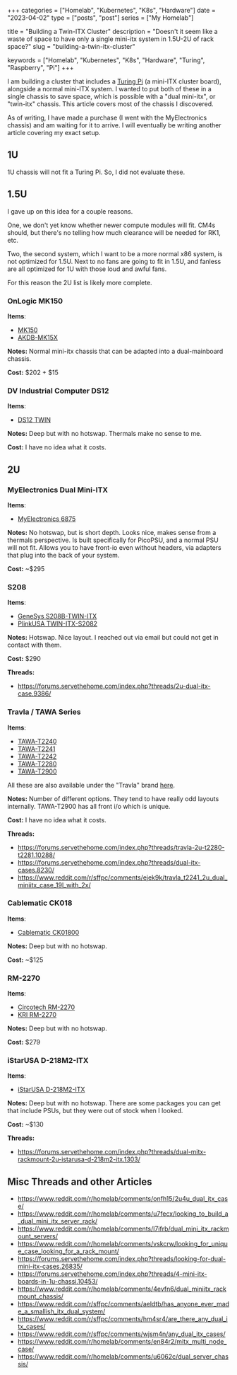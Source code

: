 +++
categories  = ["Homelab", "Kubernetes", "K8s", "Hardware"]
date        = "2023-04-02"
type        = ["posts", "post"]
series      = ["My Homelab"]

title = "Building a Twin-ITX Cluster"
description = "Doesn't it seem like a waste of space to have only a single mini-itx system in 1.5U-2U of rack space?"
slug = "building-a-twin-itx-cluster"

keywords = ["Homelab", "Kubernetes", "K8s", "Hardware", "Turing", "Raspberry", "Pi"]
+++

I am building a cluster that includes a [Turing Pi](https://turingpi.com/) (a
mini-ITX cluster board), alongside a normal mini-ITX system. I wanted to put
both of these in a single chassis to save space, which is possible with a "dual
mini-itx", or "twin-itx" chassis. This article covers most of the chassis I
discovered.

As of writing, I have made a purchase (I went with the MyElectronics chassis)
and am waiting for it to arrive. I will eventually be writing another article
covering my exact setup.

## 1U

1U chassis will not fit a Turing Pi. So, I did not evaluate these.

## 1.5U

I gave up on this idea for a couple reasons.

One, we don't yet know whether newer compute modules will fit. CM4s should, but
there's no telling how much clearance will be needed for RK1, etc.

Two, the second system, which I want to be a more normal x86 system, is not
optimized for 1.5U. Next to no fans are going to fit in 1.5U, and fanless are
all optimized for 1U with those loud and awful fans.

For this reason the 2U list is likely more complete.

### OnLogic MK150

**Items**:

- [MK150](https://www.onlogic.com/mk150/)
- [AKDB-MK15X](https://www.onlogic.com/akdb-mk15x/)

**Notes:** Normal mini-itx chassis that can be adapted into a dual-mainboard
chassis.

**Cost:** $202 + $15

### DV Industrial Computer DS12

**Items**:

- [DS12 TWIN](http://inpc.com.ua/data/ds12.html)

**Notes:** Deep but with no hotswap. Thermals make no sense to me.

**Cost:** I have no idea what it costs.

## 2U

### MyElectronics Dual Mini-ITX

**Items**:

- [MyElectronics 6875](https://www.myelectronics.nl/us/19-inch-2u-mini-itx-case-for-dual-mini-itx-short-d.html)

**Notes:** No hotswap, but is short depth. Looks nice, makes sense from a
thermals perspective. Is built specifically for PicoPSU, and a normal PSU will
not fit. Allows you to have front-io even without headers, via adapters that
plug into the back of your system.

**Cost:** ~$295

### S208

**Items**:

- [GeneSys S208B-TWIN-ITX](https://www.genesysgroup.com.tw/s208b-twinitx.htm)
- [PlinkUSA TWIN-ITX-S2082](http://www.plinkusa.net/webTWIN-ITX-S2082.htm)

**Notes:** Hotswap. Nice layout. I reached out via email but could not get in
contact with them.

**Cost:** $290

**Threads:**

- https://forums.servethehome.com/index.php?threads/2u-dual-itx-case.9386/

### Travla / TAWA Series

**Items**:

- [TAWA-T2240](https://www.kiwatek.com/corp/index.php?route=product/product&path=75_78&product_id=62)
- [TAWA-T2241](https://www.kiwatek.com/corp/index.php?route=product/product&path=75_78&product_id=63)
- [TAWA-T2242](https://www.kiwatek.com/corp/index.php?route=product/product&path=75_78&product_id=229)
- [TAWA-T2280](https://www.kiwatek.com/corp/index.php?route=product/product&path=75_78&product_id=230)
- [TAWA-T2900](https://www.kiwatek.com/corp/index.php?route=product/product&path=75_78&product_id=256)

All these are also available under the "Travla" brand [here](https://www.mini-itx.com/store/?c=63).

**Notes:** Number of different options. They tend to have really odd layouts
internally. TAWA-T2900 has all front i/o which is unique.

**Cost:** I have no idea what it costs.

**Threads:**

- https://forums.servethehome.com/index.php?threads/travla-2u-t2280-t2281.10288/
- https://forums.servethehome.com/index.php?threads/dual-itx-cases.8230/
- https://www.reddit.com/r/sffpc/comments/ejek9k/travla_t2241_2u_dual_miniitx_case_19l_with_2x/

### Cablematic CK018

**Items**:

- [Cablematic CK01800](https://cablematic.com/en/products/server-case-rackmount-chassis-19-inch-ipc-mini-itx-2u-4x35-inch-depth-360mm-CK01800/)

**Notes:** Deep but with no hotswap.

**Cost:** ~$125

### RM-2270

**Items**:

- [Circotech RM-2270](https://www.circotech.com/rm-2270-2u-rackmount-case-for-dual-mini-itx-motherboard-system-14-deep.html)
- [KRI RM-2270](https://www.amazon.com/KRI-Rackmount-Chassis-RM-2270-Mini-ITX/dp/B08JNFV99V)

**Notes:** Deep but with no hotswap.

**Cost:** $279

### iStarUSA D-218M2-ITX

**Items**:

- [iStarUSA D-218M2-ITX](http://www.istarusa.com/en/istarusa/products.php?model=D-218M2-ITX)

**Notes:** Deep but with no hotswap. There are some packages you can get that
include PSUs, but they were out of stock when I looked.

**Cost:** ~$130

**Threads:**

- https://forums.servethehome.com/index.php?threads/dual-mitx-rackmount-2u-istarusa-d-218m2-itx.1303/

## Misc Threads and other Articles

- https://www.reddit.com/r/homelab/comments/onfh15/2u4u_dual_itx_case/
- https://www.reddit.com/r/homelab/comments/u7fecx/looking_to_build_a_dual_mini_itx_server_rack/
- https://www.reddit.com/r/homelab/comments/l7ifrb/dual_mini_itx_rackmount_servers/
- https://www.reddit.com/r/homelab/comments/vskcrw/looking_for_unique_case_looking_for_a_rack_mount/
- https://forums.servethehome.com/index.php?threads/looking-for-dual-mini-itx-cases.26835/
- https://forums.servethehome.com/index.php?threads/4-mini-itx-boards-in-1u-chassi.10453/
- https://www.reddit.com/r/homelab/comments/4evfn6/dual_miniitx_rackmount_chassis/
- https://www.reddit.com/r/sffpc/comments/aeldtb/has_anyone_ever_made_a_smallish_itx_dual_system/
- https://www.reddit.com/r/sffpc/comments/hm4sr4/are_there_any_dual_itx_cases/
- https://www.reddit.com/r/sffpc/comments/wjsm4n/any_dual_itx_cases/
- https://www.reddit.com/r/homelab/comments/en84r2/mitx_multi_node_case/
- https://www.reddit.com/r/homelab/comments/u6062c/dual_server_chassis/
